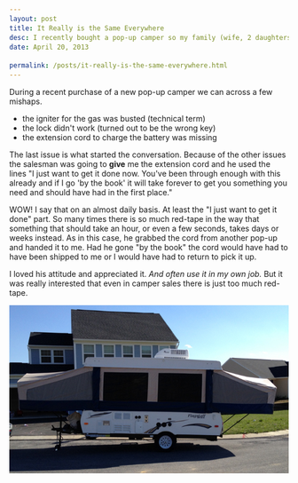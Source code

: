 ```yaml
---
layout: post
title: It Really is the Same Everywhere
desc: I recently bought a pop-up camper so my family (wife, 2 daughters, and dog) and I can begin to enjoy camping again. A couple of mishaps happened during the process and in conversations with the salesman I realized that we all go through the <strong>SAME THINGS</strong>.
date: April 20, 2013

permalink: /posts/it-really-is-the-same-everywhere.html
---
```

During a recent purchase of a new pop-up camper we can across a few mishaps.

- the igniter for the gas was busted (technical term)
- the lock didn't work (turned out to be the wrong key)
- the extension cord to charge the battery was missing

The last issue is what started the conversation. Because of the other issues the salesman was going to <strong>give</strong> me the extension cord and he used the lines "I just want to get it done now. You've been through enough with this already and if I go 'by the book' it will take forever to get you something you need and should have had in the first place."

WOW! I say that on an almost daily basis. At least the "I just want to get it done" part. So many times there is so much red-tape in the way that something that should take an hour, or even a few seconds, takes days or weeks instead. As in this case, he grabbed the cord from another pop-up and handed it to me. Had he gone "by the book" the cord would have had to have been shipped to me or I would have had to return to pick it up.

I loved his attitude and appreciated it. <em>And often use it in my own job.</em> But it was really interested that even in camper sales there is just too much red-tape.

![My new pop-up](/img/pop-up.jpg)